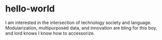 # hello-world

I am interested in the intersection of technology society and language. Modularization, multipurposed data, and innovation are bling for this boy, and lord knows I know how to accessorize.
